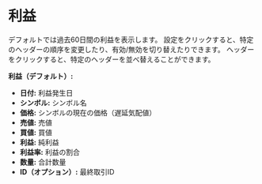 # **利益**

デフォルトでは過去60日間の利益を表示します。
設定をクリックすると、特定のヘッダーの順序を変更したり、有効/無効を切り替えたりできます。
ヘッダーをクリックすると、特定のヘッダーを並べ替えることができます。

**利益（デフォルト）:**
- **日付:** 利益発生日
- **シンボル:** シンボル名
- **価格:** シンボルの現在の価格（遅延気配値）
- **売値:** 売値
- **買値:** 買値
- **利益:** 純利益
- **利益率:** 利益の割合
- **数量:** 合計数量
- **ID（オプション）:** 最終取引ID
